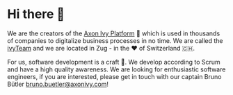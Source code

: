 # Hi there 👋

We are the creators of the [Axon Ivy Platform](https://dev.axonivy.com) 🌿 which is used in thousands of companies to digitalize business processes in no time. We are called the [ivyTeam](https://dev.axonivy.com/team) and we are located in Zug - in the ❤️ of Switzerland 🇨🇭.

For us, software development is a craft 🔨. We develop according to Scrum and have a high quality awareness. We are looking for enthusiastic software engineers, if you are interested, please get in touch with our captain Bruno Bütler bruno.buetler@axonivy.com!
